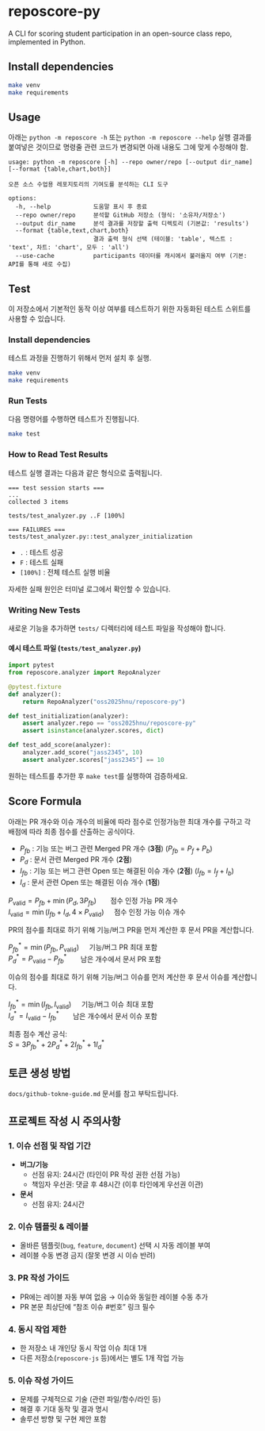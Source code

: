 # reposcore-py
A CLI for scoring student participation in an open-source class repo, implemented in Python.

## Install dependencies

```bash
make venv
make requirements
```

## Usage
아래는 `python -m reposcore -h` 또는 `python -m reposcore --help` 실행 결과를 붙여넣은 것이므로
명령줄 관련 코드가 변경되면 아래 내용도 그에 맞게 수정해야 함.

```
usage: python -m reposcore [-h] --repo owner/repo [--output dir_name] [--format {table,chart,both}]

오픈 소스 수업용 레포지토리의 기여도를 분석하는 CLI 도구

options:
  -h, --help            도움말 표시 후 종료
  --repo owner/repo     분석할 GitHub 저장소 (형식: '소유자/저장소')
  --output dir_name     분석 결과를 저장할 출력 디렉토리 (기본값: 'results')
  --format {table,text,chart,both}
                        결과 출력 형식 선택 (테이블: 'table', 텍스트 : 'text', 차트: 'chart', 모두 : 'all')
  --use-cache           participants 데이터를 캐시에서 불러올지 여부 (기본: API를 통해 새로 수집)
```

## Test

이 저장소에서 기본적인 동작 이상 여부를 테스트하기 위한 자동화된 테스트 스위트를 사용할 수 있습니다.

### Install dependencies

테스트 과정을 진행하기 위해서 먼저 설치 후 실행.
```bash
make venv
make requirements
```

### Run Tests
다음 명령어를 수행하면 테스트가 진행됩니다.
```bash
make test
```

### How to Read Test Results

테스트 실행 결과는 다음과 같은 형식으로 출력됩니다.
```
=== test session starts ===
...
collected 3 items

tests/test_analyzer.py ..F [100%]

=== FAILURES ===
tests/test_analyzer.py::test_analyzer_initialization
```
- `.` : 테스트 성공
- `F` : 테스트 실패
- `[100%]` : 전체 테스트 실행 비율

자세한 실패 원인은 터미널 로그에서 확인할 수 있습니다.

### Writing New Tests

새로운 기능을 추가하면 `tests/` 디렉터리에 테스트 파일을 작성해야 합니다.

#### 예시 테스트 파일 (`tests/test_analyzer.py`)
```python
import pytest
from reposcore.analyzer import RepoAnalyzer

@pytest.fixture
def analyzer():
    return RepoAnalyzer("oss2025hnu/reposcore-py")

def test_initialization(analyzer):
    assert analyzer.repo == "oss2025hnu/reposcore-py"
    assert isinstance(analyzer.scores, dict)

def test_add_score(analyzer):
    analyzer.add_score("jass2345", 10)
    assert analyzer.scores["jass2345"] == 10
```
원하는 테스트를 추가한 후 `make test`를 실행하여 검증하세요.

## Score Formula
아래는 PR 개수와 이슈 개수의 비율에 따라 점수로 인정가능한 최대 개수를 구하고 각 배점에 따라 최종 점수를 산출하는 공식이다.

- $P_{fb}$ : 기능 또는 버그 관련 Merged PR 개수 (**3점**) ($P_{fb} = P_f + P_b$)  
- $P_d$ : 문서 관련 Merged PR 개수 (**2점**)  
- $I_{fb}$ : 기능 또는 버그 관련 Open 또는 해결된 이슈 개수 (**2점**) ($I_{fb} = I_f + I_b$)  
- $I_d$ : 문서 관련 Open 또는 해결된 이슈 개수 (**1점**)

$P_{\text{valid}} = P_{fb} + \min(P_d, 3P_{fb}) ~~\quad$ 점수 인정 가능 PR 개수\
$I_{\text{valid}} = \min(I_{fb} + I_d, 4 \times P_{\text{valid}}) \quad$ 점수 인정 가능 이슈 개수

PR의 점수를 최대로 하기 위해 기능/버그 PR을 먼저 계산한 후 문서 PR을 계산합니다.

$P_{fb}^* = \min(P_{fb}, P_{\text{valid}}) \quad$ 기능/버그 PR 최대 포함\
$P_d^* = P_{\text{valid}} - P_{fb}^* ~~\quad$ 남은 개수에서 문서 PR 포함

이슈의 점수를 최대로 하기 위해 기능/버그 이슈를 먼저 계산한 후 문서 이슈를 계산합니다.

$I_{fb}^* = \min(I_{fb}, I_{\text{valid}}) \quad$ 기능/버그 이슈 최대 포함\
$I_d^* = I_{\text{valid}} - I_{fb}^* ~~\quad$ 남은 개수에서 문서 이슈 포함

최종 점수 계산 공식:\
$S = 3P_{fb}^* + 2P_d^* + 2I_{fb}^* + 1I_d^*$

## 토큰 생성 방법
`docs/github-tokne-guide.md` 문서를 참고 부탁드립니다.

## 프로젝트 작성 시 주의사항

### 1. 이슈 선점 및 작업 기간
- **버그/기능**
  - 선점 유지: 24시간 (타인이 PR 작성 권한 선점 가능)  
  - 책임자 우선권: 댓글 후 48시간 (이후 타인에게 우선권 이관)
- **문서**
  - 선점 유지: 24시간

### 2. 이슈 템플릿 & 레이블
- 올바른 템플릿(`bug`, `feature`, `document`) 선택 시 자동 레이블 부여  
- 레이블 수동 변경 금지 (잘못 변경 시 이슈 반려)

### 3. PR 작성 가이드
- PR에는 레이블 자동 부여 없음 → 이슈와 동일한 레이블 수동 추가  
- PR 본문 최상단에 “참조 이슈 #번호” 링크 필수

### 4. 동시 작업 제한
- 한 저장소 내 개인당 동시 작업 이슈 최대 1개  
- 다른 저장소(`reposcore-js` 등)에서는 별도 1개 작업 가능

### 5. 이슈 작성 가이드
- 문제를 구체적으로 기술 (관련 파일/함수/라인 등)  
- 해결 후 기대 동작 및 결과 명시  
- 솔루션 방향 및 구현 제안 포함
